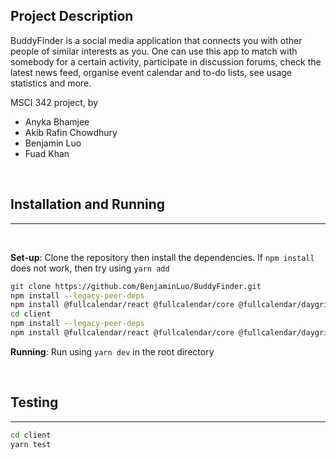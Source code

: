 ## Project Description
BuddyFinder is a social media application that connects you with other people of similar interests as you. One can use this app to match with somebody for a certain activity, participate in discussion forums, check the latest news feed, organise event calendar and to-do lists, see usage statistics and more. 

MSCI 342 project, by 

- Anyka Bhamjee
- Akib Rafin Chowdhury
- Benjamin Luo
- Fuad Khan

<br>

## Installation and Running
___

<!-- <details><summary>Dependencies</summary>
.. my stuff
</details> -->

<br>

**Set-up**: Clone the repository then install the dependencies. If `npm install` does not work, then try using `yarn add`

```bash
git clone https://github.com/BenjaminLuo/BuddyFinder.git
npm install --legacy-peer-deps
npm install @fullcalendar/react @fullcalendar/core @fullcalendar/daygrid
cd client
npm install --legacy-peer-deps
npm install @fullcalendar/react @fullcalendar/core @fullcalendar/daygrid
```

**Running**: Run using `yarn dev` in the root directory

<br>

## Testing

___

```bash
cd client
yarn test
```
